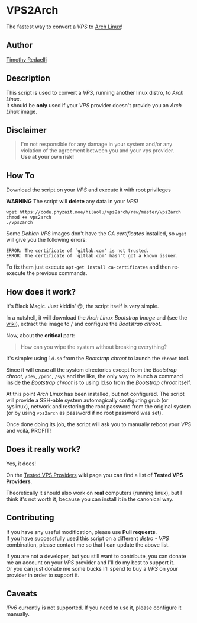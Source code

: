 VPS2Arch
========

The fastest way to convert a _VPS_ to [Arch Linux](https://www.archlinux.org/)!

Author
------

[Timothy Redaelli](mailto:timothy@fsfe.org)

Description
-----------

This script is used to convert a _VPS_, running another linux distro, to _Arch Linux_.  
It should be **only** used if your _VPS_ provider doesn't provide you an _Arch Linux_ image.

Disclaimer
----------

> I'm not responsible for any damage in your system and/or any violation of the agreement between you and your vps provider.  
> **Use at your own risk!**

How To
------

Download the script on your _VPS_ and execute it with root privileges

**WARNING** The script will **delete** any data in your _VPS_!

	wget https://code.phyzait.moe/hilaolu/vps2arch/raw/master/vps2arch
	chmod +x vps2arch
	./vps2arch

Some _Debian_ _VPS_ images don't have the _CA certificates_ installed, so `wget` will give you the following errors:

	ERROR: The certificate of `gitlab.com' is not trusted.
	ERROR: The certificate of `gitlab.com' hasn't got a known issuer.

To fix them just execute `apt-get install ca-certificates` and then re-execute the previous commands.

How does it work?
-----------------

It's Black Magic.
Just kiddin' 😏, the script itself is very simple.

In a nutshell, it will download the _Arch Linux Bootstrap Image_ and (see the [wiki](https://wiki.archlinux.org/index.php/Install_from_existing_Linux#Method_B:_Using_the_Bootstrap_Image_.28recommended.29)),
extract the image to / and configure the _Bootstrap chroot_.

Now, about the **critical** part:

> How can you wipe the system without breaking everything?

It's simple: using `ld.so` from the _Bootstrap chroot_ to launch the `chroot` tool.

Since it will erase all the system directories except from the _Bootstrap chroot_, `/dev`, `/proc`, `/sys` and the like,
the only way to launch a command inside the _Bootstrap chroot_ is to using ld.so from the _Bootstrap chroot_ itself.

At this point _Arch Linux_ has been installed, but not configured.
The script will provide a SSH-able system automagically configuring grub (or syslinux), network and restoring the root password from the original system (or by using `vps2arch` as password if no root password was set).

Once done doing its job, the script will ask you to manually reboot your _VPS_ and voilà, PROFIT!

Does it really work?
--------------------

Yes, it does!

On the [Tested VPS Providers](https://gitlab.com/drizzt/vps2arch/wikis/Tested-VPS-Providers) wiki page you can find a list of **Tested VPS Providers**.

Theoretically it should also work on **real** computers (running linux), but I think it's not worth it,
because you can install it in the canonical way.

Contributing
------------

If you have any useful modification, please use **Pull requests**.  
If you have successfully used this script on a different _distro_ - _VPS_ combination, please contact me so that I can update the above list.

If you are not a developer, but you still want to contribute, you can donate me an account on your _VPS_ provider and I'll do my best to support it.  
Or you can just donate me some bucks I'll spend to buy a _VPS_ on your provider in order to support it.

Caveats
-------

_IPv6_ currently is not supported. If you need to use it, please configure it manually.

